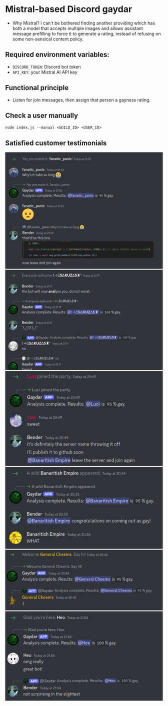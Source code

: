 # Mistral-based Discord gaydar
- Why Mistral? I can't be bothered finding another providing which has both a model that accepts multiple images and allows assistant message prefilling to force it to generate a rating, instead of refusing on some non-sensical content policy.

## Required environment variables:
- `DISCORD_TOKEN`: Discord bot token
- `API_KEY`: your Mistral AI API key

## Functional principle
- Listen for join messages, then assign that person a gayness rating.

## Check a user manually
```
node index.js --manual <GUILD_ID> <USER_ID>
```

## Satisfied customer testimonials
![testimonials/1.png](testimonials/1.png)
![testimonials/2.png](testimonials/2.png)
![testimonials/3.png](testimonials/3.png)
![testimonials/4.png](testimonials/4.png)
![testimonials/5.png](testimonials/5.png)
![testimonials/6.png](testimonials/6.png)